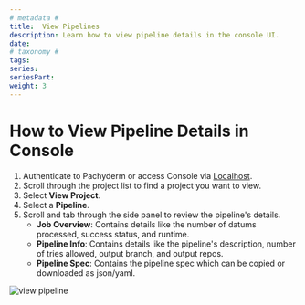 ```yaml
---
# metadata # 
title:  View Pipelines
description: Learn how to view pipeline details in the console UI.
date: 
# taxonomy #
tags: 
series:
seriesPart:
weight: 3
---
```


# How to View Pipeline Details in Console

1. Authenticate to Pachyderm or access Console via [Localhost](http://localhost).
2. Scroll through the project list to find a project you want to view.
3. Select **View Project**.
4. Select a **Pipeline**.
5. Scroll and tab through the side panel to review the pipeline's details.
    - **Job Overview**: Contains details like the number of datums processed, success status, and runtime. 
    - **Pipeline Info**: Contains details like the pipeline's description, number of tries allowed, output branch, and output repos. 
    - **Pipeline Spec**: Contains the pipeline spec which can be copied or downloaded as json/yaml.

![view pipeline](/images/console/view-pipeline.gif)